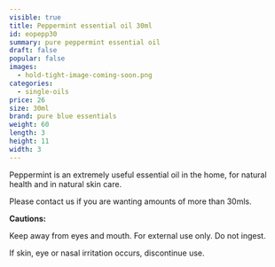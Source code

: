 ```yaml
---
visible: true
title: Peppermint essential oil 30ml
id: eopepp30
summary: pure peppermint essential oil
draft: false
popular: false
images:
  - hold-tight-image-coming-soon.png
categories:
  - single-oils
price: 26
size: 30ml
brand: pure blue essentials
weight: 60
length: 3
height: 11
width: 3
---
```

Peppermint is an extremely useful essential oil in the home, for natural health and in natural skin care.   



Please contact us if you are wanting amounts of more than 30mls.

**Cautions:**

Keep away from eyes and mouth. For external use only. Do not ingest.

If skin, eye or nasal irritation occurs, discontinue use.